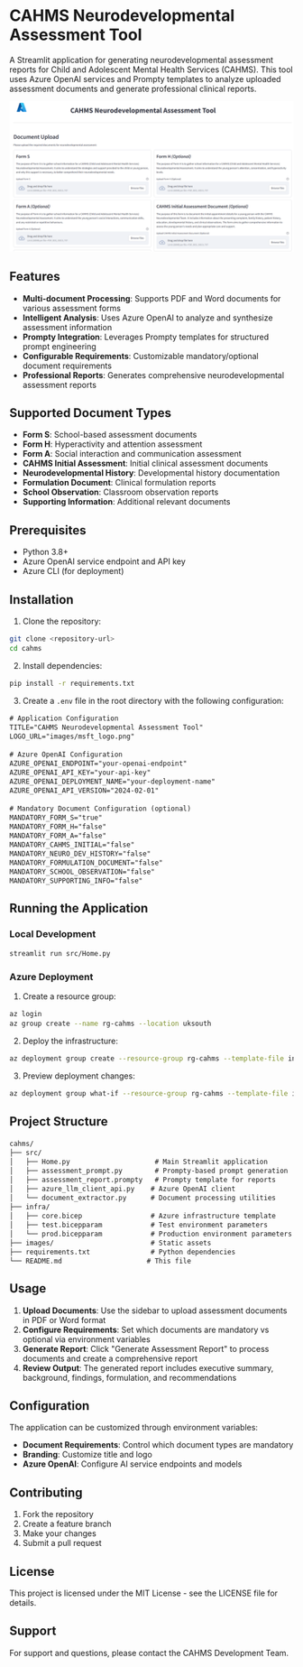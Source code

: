 # CAHMS Neurodevelopmental Assessment Tool

A Streamlit application for generating neurodevelopmental assessment reports for Child and Adolescent Mental Health Services (CAHMS). This tool uses Azure OpenAI services and Prompty templates to analyze uploaded assessment documents and generate professional clinical reports.

![CAHMS UI Screenshot](images/cahms_ui.png)


## Features

- **Multi-document Processing**: Supports PDF and Word documents for various assessment forms
- **Intelligent Analysis**: Uses Azure OpenAI to analyze and synthesize assessment information
- **Prompty Integration**: Leverages Prompty templates for structured prompt engineering
- **Configurable Requirements**: Customizable mandatory/optional document requirements
- **Professional Reports**: Generates comprehensive neurodevelopmental assessment reports

## Supported Document Types

- **Form S**: School-based assessment documents
- **Form H**: Hyperactivity and attention assessment
- **Form A**: Social interaction and communication assessment
- **CAHMS Initial Assessment**: Initial clinical assessment documents
- **Neurodevelopmental History**: Developmental history documentation
- **Formulation Document**: Clinical formulation reports
- **School Observation**: Classroom observation reports
- **Supporting Information**: Additional relevant documents

## Prerequisites

- Python 3.8+
- Azure OpenAI service endpoint and API key
- Azure CLI (for deployment)

## Installation

1. Clone the repository:
```bash
git clone <repository-url>
cd cahms
```

2. Install dependencies:
```bash
pip install -r requirements.txt
```

3. Create a `.env` file in the root directory with the following configuration:
```env
# Application Configuration
TITLE="CAHMS Neurodevelopmental Assessment Tool"
LOGO_URL="images/msft_logo.png"

# Azure OpenAI Configuration
AZURE_OPENAI_ENDPOINT="your-openai-endpoint"
AZURE_OPENAI_API_KEY="your-api-key"
AZURE_OPENAI_DEPLOYMENT_NAME="your-deployment-name"
AZURE_OPENAI_API_VERSION="2024-02-01"

# Mandatory Document Configuration (optional)
MANDATORY_FORM_S="true"
MANDATORY_FORM_H="false"
MANDATORY_FORM_A="false"
MANDATORY_CAHMS_INITIAL="false"
MANDATORY_NEURO_DEV_HISTORY="false"
MANDATORY_FORMULATION_DOCUMENT="false"
MANDATORY_SCHOOL_OBSERVATION="false"
MANDATORY_SUPPORTING_INFO="false"
```

## Running the Application

### Local Development
```bash
streamlit run src/Home.py
```

### Azure Deployment

1. Create a resource group:
```bash
az login
az group create --name rg-cahms --location uksouth
```

2. Deploy the infrastructure:
```bash
az deployment group create --resource-group rg-cahms --template-file infra/core.bicep --parameters infra/test.bicepparam
```

3. Preview deployment changes:
```bash
az deployment group what-if --resource-group rg-cahms --template-file infra/core.bicep --parameters infra/test.bicepparam
```

## Project Structure

```
cahms/
├── src/
│   ├── Home.py                     # Main Streamlit application
│   ├── assessment_prompt.py        # Prompty-based prompt generation
│   ├── assessment_report.prompty   # Prompty template for reports
│   ├── azure_llm_client_api.py    # Azure OpenAI client
│   └── document_extractor.py      # Document processing utilities
├── infra/
│   ├── core.bicep                 # Azure infrastructure template
│   ├── test.bicepparam            # Test environment parameters
│   └── prod.bicepparam            # Production environment parameters
├── images/                        # Static assets
├── requirements.txt               # Python dependencies
└── README.md                     # This file
```

## Usage

1. **Upload Documents**: Use the sidebar to upload assessment documents in PDF or Word format
2. **Configure Requirements**: Set which documents are mandatory vs optional via environment variables
3. **Generate Report**: Click "Generate Assessment Report" to process documents and create a comprehensive report
4. **Review Output**: The generated report includes executive summary, background, findings, formulation, and recommendations

## Configuration

The application can be customized through environment variables:

- **Document Requirements**: Control which document types are mandatory
- **Branding**: Customize title and logo
- **Azure OpenAI**: Configure AI service endpoints and models

## Contributing

1. Fork the repository
2. Create a feature branch
3. Make your changes
4. Submit a pull request

## License

This project is licensed under the MIT License - see the LICENSE file for details.

## Support

For support and questions, please contact the CAHMS Development Team.